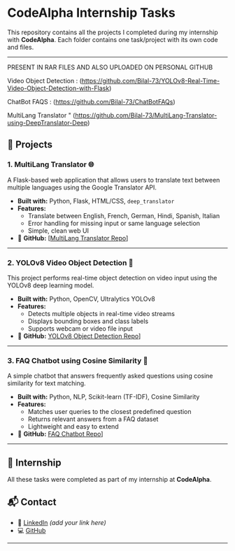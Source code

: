 # CodeAlpha Internship Tasks

This repository contains all the projects I completed during my internship with **CodeAlpha**. Each folder contains one task/project with its own code and files.

---
PRESENT IN RAR FILES AND ALSO UPLOADED ON PERSONAL GITHUB

Video Object Detection : (https://github.com/Bilal-73/YOLOv8-Real-Time-Video-Object-Detection-with-Flask) 

ChatBot FAQS : (https://github.com/Bilal-73/ChatBotFAQs)

MultiLang Translator " (https://github.com/Bilal-73/MultiLang-Translator-using-DeepTranslator-Deep)                                                                                          


## 
## 🚀 Projects

### 1. MultiLang Translator 🌐
A Flask-based web application that allows users to translate text between multiple languages using the Google Translator API.

- **Built with:** Python, Flask, HTML/CSS, `deep_translator`
- **Features:**
  - Translate between English, French, German, Hindi, Spanish, Italian
  - Error handling for missing input or same language selection
  - Simple, clean web UI
- 🔗 **GitHub:** [[MultiLang Translator Repo](https://github.com/Bilal-73/MultiLang-Translator-using-DeepTranslator-Deep)]

---

### 2. YOLOv8 Video Object Detection 🎯
This project performs real-time object detection on video input using the YOLOv8 deep learning model.

- **Built with:** Python, OpenCV, Ultralytics YOLOv8
- **Features:**
  - Detects multiple objects in real-time video streams
  - Displays bounding boxes and class labels
  - Supports webcam or video file input
- 🔗 **GitHub:** [YOLOv8 Object Detection Repo](https://github.com/Bilal-73/YOLOv8-Real-Time-Video-Object-Detection-with-Flask)]

---

### 3. FAQ Chatbot using Cosine Similarity 🤖
A simple chatbot that answers frequently asked questions using cosine similarity for text matching.

- **Built with:** Python, NLP, Scikit-learn (TF-IDF), Cosine Similarity
- **Features:**
  - Matches user queries to the closest predefined question
  - Returns relevant answers from a FAQ dataset
  - Lightweight and easy to extend
- 🔗 **GitHub:** [FAQ Chatbot Repo](https://github.com/Bilal-73/ChatBotFAQs)]

---

## 💼 Internship
All these tasks were completed as part of my internship at **CodeAlpha**.

## 📬 Contact
- 🔗 [LinkedIn](https://www.linkedin.com/) *(add your link here)*
- 💻 [GitHub](https://github.com/your-username)

---
